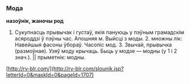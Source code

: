 ### Мода
**назоўнік, жаночы род**

1. Сукупнасць прывычак і густаў, якія пануюць у пэўным грамадскім асяроддзі ў пэўны час. Апошняя м. Выйсці з моды. 2. множны лік: Навейшыя фасоны ўбораў. Часопіс мод. 3. Звычай, прывычка (размоўнае). Узяў моду крычаць. Быць у модзе — модны (у 1 і 2 знач.). || прыметнік: модны.

<a rel="author">[http://rv-blr.com/](http://rv-blr.com/slounik.jsp?letterId=0&maskId=0&pageId=1707)</a>
